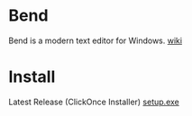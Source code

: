 # Bend
Bend is a modern text editor for Windows.
[wiki](https://github.com/sushanthr/bend/wiki/Bend)

# Install
Latest Release (ClickOnce Installer)
[setup.exe](https://github.com/sushanthr/bend/blob/master/Publish/setup.exe?raw=true)